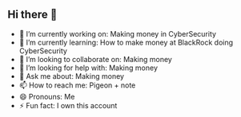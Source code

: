 ## Hi there 👋
- 🔭 I’m currently working on: Making money in CyberSecurity
- 🌱 I’m currently learning: How to make money at BlackRock doing CyberSecurity
- 👯 I’m looking to collaborate on: Making money
- 🤔 I’m looking for help with: Making money
- 💬 Ask me about: Making money
- 📫 How to reach me: Pigeon + note
- 😄 Pronouns: Me
- ⚡ Fun fact: I own this account
